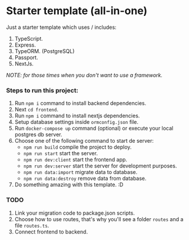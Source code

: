 # Starter template (all-in-one)

Just a starter template which uses / includes:
1. TypeScript.
2. Express.
3. TypeORM. (PostgreSQL)
4. Passport.
5. NextJs.

_NOTE: for those times when you don't want to use a framework._

### Steps to run this project:

1. Run `npm i` command to install backend dependencies.
2. Next `cd frontend`.
3. Run `npm i` command to install nextjs dependencies.
4. Setup database settings inside `ormconfig.json` file.
5. Run `docker-compose up` command (optional) or execute your local postgres db server.
6. Choose one of the following command to start de server:
    - `npm run build` compile the project to deploy.
    - `npm run start` start the server.
    - `npm run dev:client` start the frontend app.
    - `npm run dev:server` start the server for development purposes.
    - `npm run data:import` migrate data to database.
    - `npm run data:destroy` remove data from database.
7. Do something amazing with this template. :D

### TODO

1. Link your migration code to package.json scripts.
2. Choose how to use routes, that's why you'll see a folder `routes` and a file `routes.ts`.
3. Connect frontend to backend.